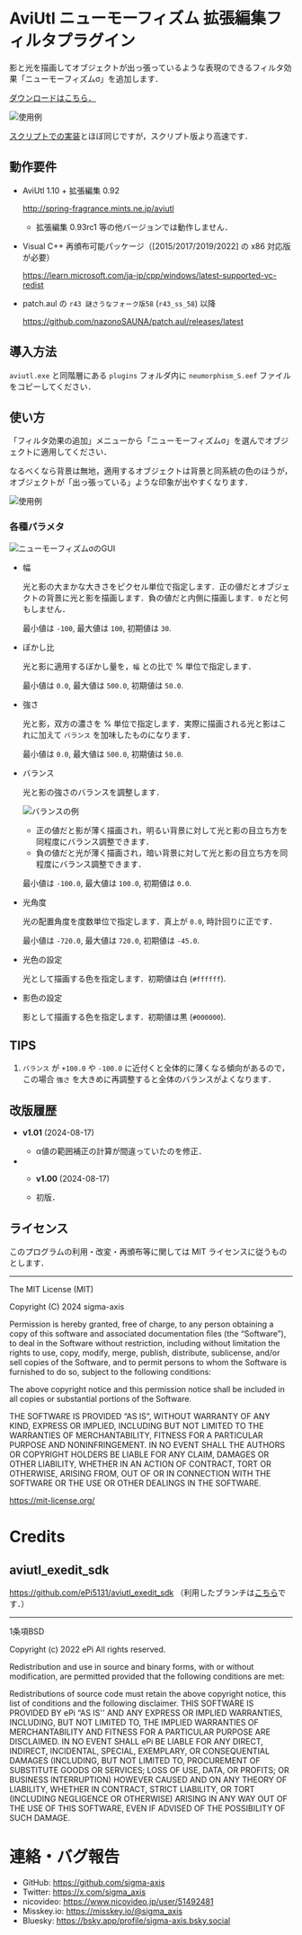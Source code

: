 # AviUtl ニューモーフィズム 拡張編集フィルタプラグイン

影と光を描画してオブジェクトが出っ張っているような表現のできるフィルタ効果「ニューモーフィズムσ」を追加します．

[ダウンロードはこちら．](https://github.com/sigma-axis/aviutl_neumorphism_S/releases)

![使用例](https://github.com/user-attachments/assets/0875c3bb-676d-4c35-971f-7a174614f4de)


[スクリプトでの実装](https://github.com/sigma-axis/sigma_aviutl_scripts#%E3%83%8B%E3%83%A5%E3%83%BC%E3%83%A2%E3%83%BC%E3%83%95%E3%82%A3%E3%82%BA%E3%83%A0)とほぼ同じですが，スクリプト版より高速です．

## 動作要件

- AviUtl 1.10 + 拡張編集 0.92

  http://spring-fragrance.mints.ne.jp/aviutl
  - 拡張編集 0.93rc1 等の他バージョンでは動作しません．

- Visual C++ 再頒布可能パッケージ（\[2015/2017/2019/2022\] の x86 対応版が必要）

  https://learn.microsoft.com/ja-jp/cpp/windows/latest-supported-vc-redist

- patch.aul の `r43 謎さうなフォーク版58` (`r43_ss_58`) 以降

  https://github.com/nazonoSAUNA/patch.aul/releases/latest


## 導入方法

`aviutl.exe` と同階層にある `plugins` フォルダ内に `neumorphism_S.eef` ファイルをコピーしてください．


## 使い方

「フィルタ効果の追加」メニューから「ニューモーフィズムσ」を選んでオブジェクトに適用してください．

なるべくなら背景は無地，適用するオブジェクトは背景と同系統の色のほうが，オブジェクトが「出っ張っている」ような印象が出やすくなります．

![使用例](https://github.com/user-attachments/assets/0875c3bb-676d-4c35-971f-7a174614f4de)

### 各種パラメタ

![ニューモーフィズムσのGUI](https://github.com/user-attachments/assets/b2052eb1-76a7-4a43-b027-1e4951225073)

- 幅

  光と影の大まかな大きさをピクセル単位で指定します．正の値だとオブジェクトの背景に光と影を描画します．負の値だと内側に描画します．`0` だと何もしません．

  最小値は `-100`, 最大値は `100`, 初期値は `30`.

- ぼかし比

  光と影に適用するぼかし量を，`幅` との比で % 単位で指定します．

  最小値は `0.0`, 最大値は `500.0`, 初期値は `50.0`.

- 強さ

  光と影，双方の濃さを % 単位で指定します．実際に描画される光と影はこれに加えて `バランス` を加味したものになります．

  最小値は `0.0`, 最大値は `500.0`, 初期値は `50.0`.

- バランス

  光と影の強さのバランスを調整します．

  ![バランスの例](https://github.com/user-attachments/assets/79a35798-f121-49b2-9bfc-db226fc88a79)

  - 正の値だと影が薄く描画され，明るい背景に対して光と影の目立ち方を同程度にバランス調整できます．
  - 負の値だと光が薄く描画され，暗い背景に対して光と影の目立ち方を同程度にバランス調整できます．

  最小値は `-100.0`, 最大値は `100.0`, 初期値は `0.0`.

- 光角度

  光の配置角度を度数単位で指定します．真上が `0.0`, 時計回りに正です．

  最小値は `-720.0`, 最大値は `720.0`, 初期値は `-45.0`.

- 光色の設定

  光として描画する色を指定します．初期値は白 (`#ffffff`).

- 影色の設定

  影として描画する色を指定します．初期値は黒 (`#000000`).


## TIPS

1.  `バランス` が `+100.0` や `-100.0` に近付くと全体的に薄くなる傾向があるので，この場合 `強さ` を大きめに再調整すると全体のバランスがよくなります．

## 改版履歴

- **v1.01** (2024-08-17)

  - α値の範囲補正の計算が間違っていたのを修正．

- - **v1.00** (2024-08-17)

  - 初版．


## ライセンス

このプログラムの利用・改変・再頒布等に関しては MIT ライセンスに従うものとします．

---

The MIT License (MIT)

Copyright (C) 2024 sigma-axis

Permission is hereby granted, free of charge, to any person obtaining a copy of this software and associated documentation files (the “Software”), to deal in the Software without restriction, including without limitation the rights to use, copy, modify, merge, publish, distribute, sublicense, and/or sell copies of the Software, and to permit persons to whom the Software is furnished to do so, subject to the following conditions:

The above copyright notice and this permission notice shall be included in all copies or substantial portions of the Software.

THE SOFTWARE IS PROVIDED “AS IS”, WITHOUT WARRANTY OF ANY KIND, EXPRESS OR IMPLIED, INCLUDING BUT NOT LIMITED TO THE WARRANTIES OF MERCHANTABILITY, FITNESS FOR A PARTICULAR PURPOSE AND NONINFRINGEMENT. IN NO EVENT SHALL THE AUTHORS OR COPYRIGHT HOLDERS BE LIABLE FOR ANY CLAIM, DAMAGES OR OTHER LIABILITY, WHETHER IN AN ACTION OF CONTRACT, TORT OR OTHERWISE, ARISING FROM, OUT OF OR IN CONNECTION WITH THE SOFTWARE OR THE USE OR OTHER DEALINGS IN THE SOFTWARE.

https://mit-license.org/


#  Credits

##  aviutl_exedit_sdk

https://github.com/ePi5131/aviutl_exedit_sdk （利用したブランチは[こちら](https://github.com/sigma-axis/aviutl_exedit_sdk/tree/self-use)です．）

---

1条項BSD

Copyright (c) 2022
ePi All rights reserved.

Redistribution and use in source and binary forms, with or without modification, are permitted provided that the following conditions are met:

Redistributions of source code must retain the above copyright notice, this list of conditions and the following disclaimer.
THIS SOFTWARE IS PROVIDED BY ePi “AS IS'' AND ANY EXPRESS OR IMPLIED WARRANTIES, INCLUDING, BUT NOT LIMITED TO, THE IMPLIED WARRANTIES OF MERCHANTABILITY AND FITNESS FOR A PARTICULAR PURPOSE ARE DISCLAIMED. IN NO EVENT SHALL ePi BE LIABLE FOR ANY DIRECT, INDIRECT, INCIDENTAL, SPECIAL, EXEMPLARY, OR CONSEQUENTIAL DAMAGES (INCLUDING, BUT NOT LIMITED TO, PROCUREMENT OF SUBSTITUTE GOODS OR SERVICES; LOSS OF USE, DATA, OR PROFITS; OR BUSINESS INTERRUPTION) HOWEVER CAUSED AND ON ANY THEORY OF LIABILITY, WHETHER IN CONTRACT, STRICT LIABILITY, OR TORT (INCLUDING NEGLIGENCE OR OTHERWISE) ARISING IN ANY WAY OUT OF THE USE OF THIS SOFTWARE, EVEN IF ADVISED OF THE POSSIBILITY OF SUCH DAMAGE.


#  連絡・バグ報告

- GitHub: https://github.com/sigma-axis
- Twitter: https://x.com/sigma_axis
- nicovideo: https://www.nicovideo.jp/user/51492481
- Misskey.io: https://misskey.io/@sigma_axis
- Bluesky: https://bsky.app/profile/sigma-axis.bsky.social

